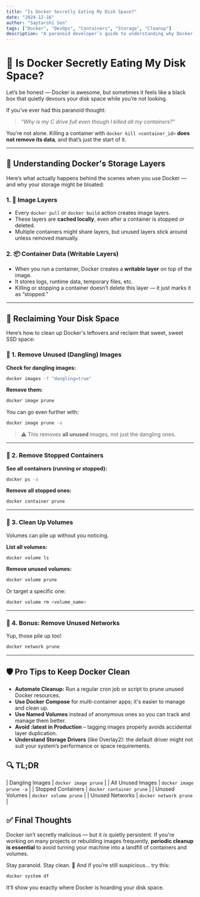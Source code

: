 ```yaml
---
title: "Is Docker Secretly Eating My Disk Space?"
date: "2024-12-16"
author: "Saptarshi Sen"
tags: ["Docker", "DevOps", "Containers", "Storage", "Cleanup"]
description: "A paranoid developer’s guide to understanding why Docker might be silently consuming your storage—and how to take control of it."
---
```


# 🐳 Is Docker Secretly Eating My Disk Space?

Let’s be honest — Docker is awesome, but sometimes it feels like a black box that quietly devours your disk space while you’re not looking.

If you've ever had this paranoid thought:

> *“Why is my C drive full even though I killed all my containers?”*

You're not alone. Killing a container with `docker kill <container_id>` **does not remove its data**, and that’s just the start of it.

---

## 🧠 Understanding Docker's Storage Layers

Here’s what actually happens behind the scenes when you use Docker — and why your storage might be bloated:

### 1. 🧱 Image Layers

* Every `docker pull` or `docker build` action creates image layers.
* These layers are **cached locally**, even after a container is stopped or deleted.
* Multiple containers might share layers, but unused layers stick around unless removed manually.

### 2. 📦 Container Data (Writable Layers)

* When you run a container, Docker creates a **writable layer** on top of the image.
* It stores logs, runtime data, temporary files, etc.
* Killing or stopping a container doesn’t delete this layer — it just marks it as “stopped.”

---

## 🧹 Reclaiming Your Disk Space

Here’s how to clean up Docker's leftovers and reclaim that sweet, sweet SSD space:

### 🔸 1. Remove Unused (Dangling) Images

**Check for dangling images:**

```bash
docker images -f "dangling=true"
```

**Remove them:**

```bash
docker image prune
```

You can go even further with:

```bash
docker image prune -a
```

> ⚠️ This removes **all unused** images, not just the dangling ones.

---

### 🔸 2. Remove Stopped Containers

**See all containers (running or stopped):**

```bash
docker ps -a
```

**Remove all stopped ones:**

```bash
docker container prune
```

---

### 🔸 3. Clean Up Volumes

Volumes can pile up without you noticing.

**List all volumes:**

```bash
docker volume ls
```

**Remove unused volumes:**

```bash
docker volume prune
```

Or target a specific one:

```bash
docker volume rm <volume_name>
```

---

### 🔸 4. Bonus: Remove Unused Networks

Yup, those pile up too!

```bash
docker network prune
```

---

## 🛡️ Pro Tips to Keep Docker Clean

* **Automate Cleanup:** Run a regular cron job or script to prune unused Docker resources.
* **Use Docker Compose** for multi-container apps; it's easier to manage and clean up.
* **Use Named Volumes** instead of anonymous ones so you can track and manage them better.
* **Avoid \:latest in Production** – tagging images properly avoids accidental layer duplication.
* **Understand Storage Drivers** (like Overlay2): the default driver might not suit your system’s performance or space requirements.

## 🔍 TL;DR

| Dangling Images    | `docker image prune`     |
| All Unused Images  | `docker image prune -a`  |
| Stopped Containers | `docker container prune` |
| Unused Volumes     | `docker volume prune`    |
| Unused Networks    | `docker network prune`   |


## ✅ Final Thoughts

Docker isn’t secretly malicious — but it *is* quietly persistent.
If you're working on many projects or rebuilding images frequently, **periodic cleanup is essential** to avoid turning your machine into a landfill of containers and volumes.

Stay paranoid. Stay clean. 🧼
And if you’re still suspicious... try this:

```bash
docker system df
```

It’ll show you exactly where Docker is hoarding your disk space.

